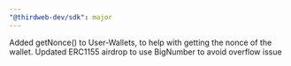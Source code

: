 ```yaml
---
"@thirdweb-dev/sdk": major
---
```


Added getNonce() to User-Wallets, to help with getting the nonce of the wallet. Updated ERC1155 airdrop to use BigNumber to avoid overflow issue
